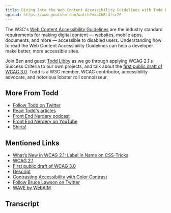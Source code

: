 ```yaml
---
title: Diving Into the Web Content Accessibility Guidelines with Todd Libby
upload: https://www.youtube.com/watch?v=aChBL4fsr2E
---
```


The W3C's [Web Content Accessibility Guidelines](https://www.w3.org/TR/WCAG21/) are the industry standard requirements for making digital content — websites, mobile apps, documents, and more — accessible to disabled users. Understanding how to read the Web Content Accessibility Guidelines can help a developer make better, more accessible sites.

Join Ben and guest [Todd Libby](https://twitter.com/toddlibby) as we go through applying WCAG 2.1's Success Criteria to our own projects, and talk about the [first public draft of WCAG 3.0](https://www.w3.org/TR/wcag-3.0/). Todd is a W3C member, WCAG contributor, accessibility advocate, and notorious lobster roll connoisseur.

## More From Todd

* [Follow Todd on Twitter](https://twitter.com/toddlibby)
* [Read Todd's articles](https://toddl.dev)
* [Front End Nerdery podcast](https://anchor.fm/frontendnerdery)
* [Front End Nerdery on YouTube](https://www.youtube.com/channel/UCng3HUrp-Dzu92iA_Zbhh3Q)
* [Shirts!](https://cottonbureau.com/people/todd-libby)

## Mentioned Links

* [What’s New in WCAG 2.1: Label in Name on CSS-Tricks](https://css-tricks.com/whats-new-in-wcag-2-1-label-in-name/)
* [WCAG 2.1](https://www.w3.org/TR/WCAG21/)
* [First public draft of WCAG 3.0](https://www.w3.org/TR/wcag-3.0/)
* [Descript](https://descript.com)
* [Contrasting Accessibility with Color Contrast](https://toddl.dev/posts/contrasting-accessibility-with-color-contrast/)
* [Follow Bruce Lawson on Twitter](https://twitter.com/brucel)
* [WAVE by WebAIM](https://wave.webaim.org/)

## Transcript